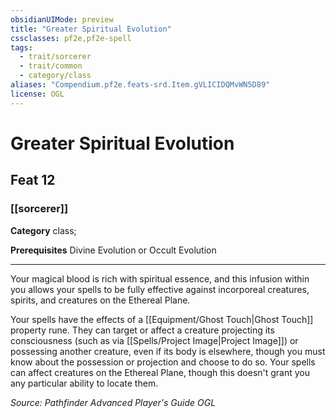 ```yaml
---
obsidianUIMode: preview
title: "Greater Spiritual Evolution"
cssclasses: pf2e,pf2e-spell
tags:
  - trait/sorcerer
  - trait/common
  - category/class
aliases: "Compendium.pf2e.feats-srd.Item.gVLICIDQMvWN5D89"
license: OGL
---
```

# Greater Spiritual Evolution
## Feat 12
### [[sorcerer]]

**Category** class; 



**Prerequisites** Divine Evolution or Occult Evolution
* * *
Your magical blood is rich with spiritual essence, and this infusion within you allows your spells to be fully effective against incorporeal creatures, spirits, and creatures on the Ethereal Plane.

Your spells have the effects of a [[Equipment/Ghost Touch|Ghost Touch]] property rune. They can target or affect a creature projecting its consciousness (such as via [[Spells/Project Image|Project Image]]) or possessing another creature, even if its body is elsewhere, though you must know about the possession or projection and choose to do so. Your spells can affect creatures on the Ethereal Plane, though this doesn't grant you any particular ability to locate them.

*Source: Pathfinder Advanced Player's Guide*
*OGL*